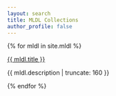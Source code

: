 ```yaml
---
layout: search
title: MLDL Collections
author_profile: false
---
```


{% for mldl in site.mldl %}


<a href="{{ mldl.url | prepend: site.baseurl }}">
        {{ mldl.title }}
</a>

<p class="post-excerpt">{{ mldl.description | truncate: 160 }}</p>

{% endfor %} 
 
